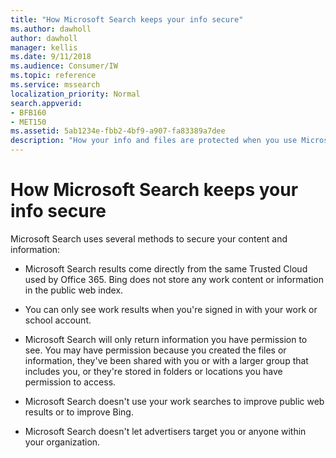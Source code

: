 ```yaml
---
title: "How Microsoft Search keeps your info secure"
ms.author: dawholl
author: dawholl
manager: kellis
ms.date: 9/11/2018
ms.audience: Consumer/IW
ms.topic: reference
ms.service: mssearch
localization_priority: Normal
search.appverid:
- BFB160
- MET150
ms.assetid: 5ab1234e-fbb2-4bf9-a907-fa83389a7dee
description: "How your info and files are protected when you use Microsoft Search"
---
```


# How Microsoft Search keeps your info secure

Microsoft Search uses several methods to secure your content and information:
  
- Microsoft Search results come directly from the same Trusted Cloud used by Office 365. Bing does not store any work content or information in the public web index.
    
- You can only see work results when you're signed in with your work or school account.
    
- Microsoft Search will only return information you have permission to see. You may have permission because you created the files or information, they've been shared with you or with a larger group that includes you, or they're stored in folders or locations you have permission to access.
    
- Microsoft Search doesn't use your work searches to improve public web results or to improve Bing.
    
- Microsoft Search doesn't let advertisers target you or anyone within your organization.

  

